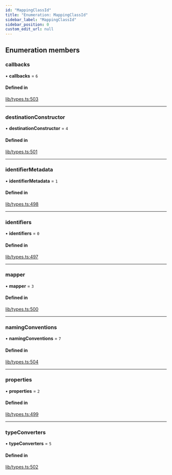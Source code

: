 ```yaml
---
id: "MappingClassId"
title: "Enumeration: MappingClassId"
sidebar_label: "MappingClassId"
sidebar_position: 0
custom_edit_url: null
---
```


## Enumeration members

### callbacks

• **callbacks** = `6`

#### Defined in

[lib/types.ts:503](https://github.com/nartc/mapper/blob/efc4cb9d/packages/core/src/lib/types.ts#L503)

___

### destinationConstructor

• **destinationConstructor** = `4`

#### Defined in

[lib/types.ts:501](https://github.com/nartc/mapper/blob/efc4cb9d/packages/core/src/lib/types.ts#L501)

___

### identifierMetadata

• **identifierMetadata** = `1`

#### Defined in

[lib/types.ts:498](https://github.com/nartc/mapper/blob/efc4cb9d/packages/core/src/lib/types.ts#L498)

___

### identifiers

• **identifiers** = `0`

#### Defined in

[lib/types.ts:497](https://github.com/nartc/mapper/blob/efc4cb9d/packages/core/src/lib/types.ts#L497)

___

### mapper

• **mapper** = `3`

#### Defined in

[lib/types.ts:500](https://github.com/nartc/mapper/blob/efc4cb9d/packages/core/src/lib/types.ts#L500)

___

### namingConventions

• **namingConventions** = `7`

#### Defined in

[lib/types.ts:504](https://github.com/nartc/mapper/blob/efc4cb9d/packages/core/src/lib/types.ts#L504)

___

### properties

• **properties** = `2`

#### Defined in

[lib/types.ts:499](https://github.com/nartc/mapper/blob/efc4cb9d/packages/core/src/lib/types.ts#L499)

___

### typeConverters

• **typeConverters** = `5`

#### Defined in

[lib/types.ts:502](https://github.com/nartc/mapper/blob/efc4cb9d/packages/core/src/lib/types.ts#L502)
